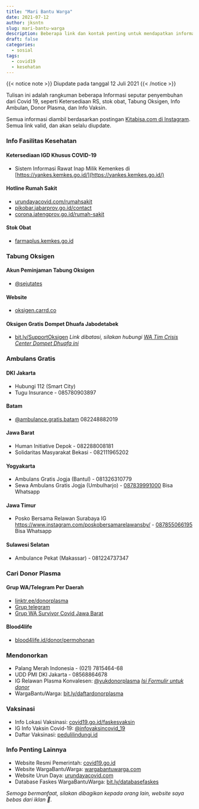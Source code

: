 ```yaml
---
title: "Mari Bantu Warga"
date: 2021-07-12
author: jksntn
slug: mari-bantu-warga
description: Beberapa link dan kontak penting untuk mendapatkan informasi seputar penyembuhan Covid 19
draft: false
categories:
  - sosial
tags:
  - covid19
  - kesehatan
---
```

{{< notice note >}}
Diupdate pada tanggal 12 Juli 2021
{{< /notice >}}

Tulisan ini adalah rangkuman beberapa Informasi seputar penyembuhan dari Covid 19, seperti Ketersediaan RS, stok obat, Tabung Oksigen, Info Ambulan, Donor Plasma, dan Info Vaksin.

Semua informasi diambil berdasarkan postingan [Kitabisa.com di Instagram](https://www.instagram.com/p/CROZQJIJBYT/). Semua link valid, dan akan selalu diupdate.

<!--more-->

### Info Fasilitas Kesehatan

#### Ketersediaan IGD Khusus COVID-19

- Sistem Informasi Rawat Inap Milik Kemenkes di [https://yankes.kemkes.go.id/](https://yankes.kemkes.go.id/)

#### Hotline Rumah Sakit

- [urundayacovid.com/rumahsakit](https://urundayacovid.com/rumahsakit)
- [pikobar.jabarprov.go.id/contact](https://pikobar.jabarprov.go.id/contact)
- [corona.jatengprov.go.id/rumah-sakit](https://corona.jatengprov.go.id/rumah-sakit)
#### Stok Obat
- [farmaplus.kemkes.go.id](https://farmaplus.kemkes.go.id/)

### Tabung Oksigen
#### Akun Peminjaman Tabung Oksigen
- [@sejutates](https://www.instagram.com/sejutates/)
#### Website
- [oksigen.carrd.co](https://oksigen.carrd.co/)
#### Oksigen Gratis Dompet Dhuafa Jabodetabek
- [bit.ly/SupportOksigen](https://docs.google.com/forms/d/1bd_XEiagAUpOCNk3wpbyzYdsVLCSJfKNZxRSOmCqqQs/closedform) *Link dibatasi, silakan hubungi [WA Tim Crisis Center Dompet Dhuafa ini](https://www.google.com/url?q=https://wa.me/message/M4IQ352W2EBNO1&sa=D&source=editors&ust=1626107283984000&usg=AFQjCNG7C3Mc9bV2XroUuUQ6cVfYxwXFtw)*

### Ambulans Gratis
#### DKI Jakarta
- Hubungi 112 (Smart City)
- Tugu Insurance - 085780903897

#### Batam
- [@ambulance.gratis.batam](https://www.instagram.com/ambulance.gratis.batam/) 082248882019
#### Jawa Barat
- Human Initiative Depok - 082288008181
- Solidaritas Masyarakat Bekasi - 082111965202

#### Yogyakarta
- Ambulans Gratis Jogja (Bantul) - 081326310779
- Sewa Ambulans Gratis Jogja (Umbulharjo) - [087839991000](https://wa.me/6287839991000) Bisa Whatsapp
#### Jawa Timur
- Posko Bersama Relawan Surabaya IG https://www.instagram.com/poskobersamarelawansby/ - [087855066195](https://wa.me/6287855066195) Bisa Whatsapp
#### Sulawesi Selatan
- Ambulance Pekat (Makassar) - 081224737347

### Cari Donor Plasma
#### Grup WA/Telegram Per Daerah
- [linktr.ee/donorplasma](https://linktr.ee/donorplasma)
- [Grup telegram](https://t.me/joinchat/SWbKdANpdAqBkU4N)
- [Grup WA Survivor Covid Jawa Barat](https://chat.whatsapp.com/Dvg85A2GtJMHCDfJiGYtDS)
#### Blood4life
- [blood4life.id/donor/permohonan](https://blood4life.id/donor/permohonan)

### Mendonorkan
- Palang Merah Indonesia - (021) 7815464-68
- UDD PMI DKI Jakarta - 08568864678
- IG Relawan Plasma Konvalesen: [@yukdonorplasma](https://www.instagram.com/yukdonorplasma/) *[Isi Formulir untuk donor](https://docs.google.com/forms/d/e/1FAIpQLSeqV5Qmy5MS4Iwd2dca1HI7VKwacsc0-qsFGXo3GiYOwRvRNw/viewform)*
- WargaBantuWarga: [bit.ly/daftardonorplasma](https://docs.google.com/forms/d/e/1FAIpQLScDShI4BtBcA3dgMJhCJPs2fBl5wXoaR7kMspapNZdYKFOugA/viewform)

### Vaksinasi
- Info Lokasi Vaksinasi: [covid19.go.id/faskesvaksin](https://covid19.go.id/faskesvaksin)
- IG Info Vaksin Covid-19: [@infovaksincovid_19](https://www.instagram.com/infovaksincovid_19/)
- Daftar Vaksinasi: [pedulilindungi.id](https://pedulilindungi.id/)

### Info Penting Lainnya
- Website Resmi Pemerintah: [covid19.go.id](https://covid19.go.id/)
- Website WargaBantuWarga: [wargabantuwarga.com](https://www.wargabantuwarga.com/)
- Website Urun Daya: [urundayacovid.com](https://urundayacovid.com/)
- Database Faskes WargaBantuWarga: [bit.ly/databasefaskes](https://docs.google.com/spreadsheets/d/1RIcSiQqPCw-6H55QIYwblIQDPpFQmDNC73ukFa05J7c/edit#gid=358239346)

*Semoga bermanfaat, silakan dibagikan kepada orang lain, website saya bebas dari iklan 🙏.*
